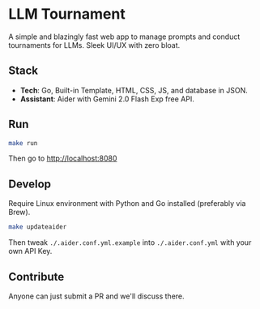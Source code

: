 # LLM Tournament

A simple and blazingly fast web app to manage prompts and conduct tournaments for LLMs. Sleek UI/UX with zero bloat.

## Stack

- **Tech**: Go, Built-in Template, HTML, CSS, JS, and database in JSON.
- **Assistant**: Aider with Gemini 2.0 Flash Exp free API.

## Run

```bash
make run
```

Then go to <http://localhost:8080>

## Develop

Require Linux environment with Python and Go installed (preferably via Brew).

```bash
make updateaider
```

Then tweak `./.aider.conf.yml.example` into `./.aider.conf.yml` with your own API Key.

## Contribute

Anyone can just submit a PR and we'll discuss there.
